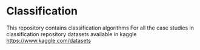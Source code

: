 # Classification
This repository contains classification algorithms
For all the case studies in classification repository datasets available in kaggle
https://www.kaggle.com/datasets
